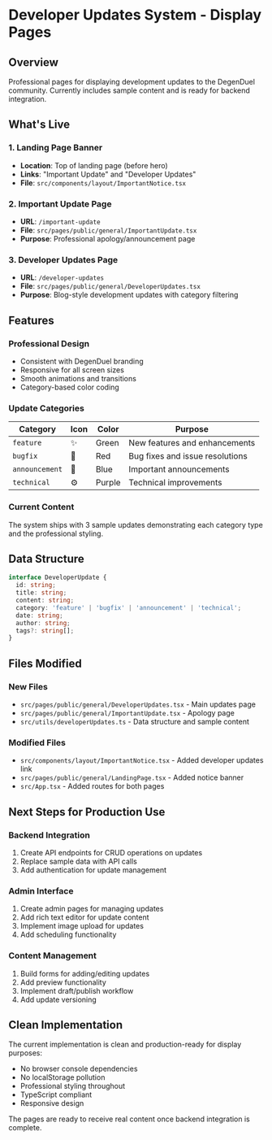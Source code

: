 # Developer Updates System - Display Pages

## Overview

Professional pages for displaying development updates to the DegenDuel community. Currently includes sample content and is ready for backend integration.

## What's Live

### 1. Landing Page Banner
- **Location**: Top of landing page (before hero)
- **Links**: "Important Update" and "Developer Updates"
- **File**: `src/components/layout/ImportantNotice.tsx`

### 2. Important Update Page
- **URL**: `/important-update`
- **File**: `src/pages/public/general/ImportantUpdate.tsx`
- **Purpose**: Professional apology/announcement page

### 3. Developer Updates Page
- **URL**: `/developer-updates`  
- **File**: `src/pages/public/general/DeveloperUpdates.tsx`
- **Purpose**: Blog-style development updates with category filtering

## Features

### Professional Design
- Consistent with DegenDuel branding
- Responsive for all screen sizes
- Smooth animations and transitions
- Category-based color coding

### Update Categories
| Category | Icon | Color | Purpose |
|----------|------|--------|---------|
| `feature` | ✨ | Green | New features and enhancements |
| `bugfix` | 🔧 | Red | Bug fixes and issue resolutions |
| `announcement` | 📢 | Blue | Important announcements |
| `technical` | ⚙️ | Purple | Technical improvements |

### Current Content
The system ships with 3 sample updates demonstrating each category type and the professional styling.

## Data Structure

```typescript
interface DeveloperUpdate {
  id: string;
  title: string;
  content: string;
  category: 'feature' | 'bugfix' | 'announcement' | 'technical';
  date: string;
  author: string;
  tags?: string[];
}
```

## Files Modified

### New Files
- `src/pages/public/general/DeveloperUpdates.tsx` - Main updates page
- `src/pages/public/general/ImportantUpdate.tsx` - Apology page  
- `src/utils/developerUpdates.ts` - Data structure and sample content

### Modified Files
- `src/components/layout/ImportantNotice.tsx` - Added developer updates link
- `src/pages/public/general/LandingPage.tsx` - Added notice banner
- `src/App.tsx` - Added routes for both pages

## Next Steps for Production Use

### Backend Integration
1. Create API endpoints for CRUD operations on updates
2. Replace sample data with API calls
3. Add authentication for update management

### Admin Interface
1. Create admin pages for managing updates
2. Add rich text editor for update content
3. Implement image upload for updates
4. Add scheduling functionality

### Content Management
1. Build forms for adding/editing updates
2. Add preview functionality
3. Implement draft/publish workflow
4. Add update versioning

## Clean Implementation

The current implementation is clean and production-ready for display purposes:
- No browser console dependencies
- No localStorage pollution
- Professional styling throughout
- TypeScript compliant
- Responsive design

The pages are ready to receive real content once backend integration is complete.